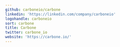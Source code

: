 ```yaml
---
github: carboneio/carbone
linkedin: 'https://linkedin.com/company/carboneio'
logohandle: carboneio
sort: carbone
title: Carbone
twitter: carbone_io
website: 'https://carbone.io/'
---
```

